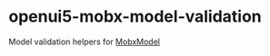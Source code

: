 # openui5-mobx-model-validation
Model validation helpers for [MobxModel](https://github.com/geekflyer/openui5-mobx-model)